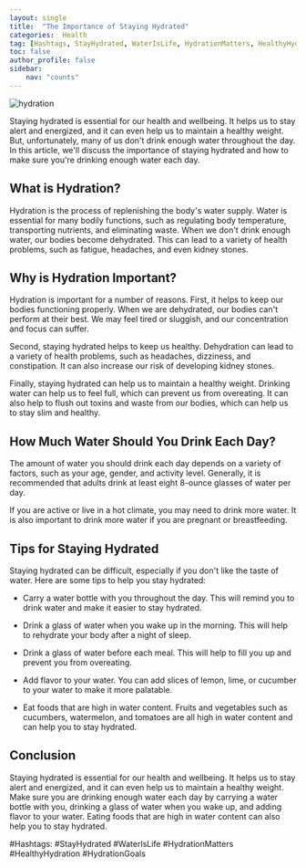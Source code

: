 ```yaml
---
layout: single
title:  "The Importance of Staying Hydrated"
categories:  Health
tag: [Hashtags, StayHydrated, WaterIsLife, HydrationMatters, HealthyHydration, HydrationGoals, ]
toc: false
author_profile: false
sidebar:
    nav: "counts"
---
```

    
![hydration](https://images.unsplash.com/photo-1543125909-d7e2d8f1e7a5?ixlib=rb-1.2.1&ixid=eyJhcHBfaWQiOjEyMDd9&auto=format&fit=crop&w=1050&q=80)

Staying hydrated is essential for our health and wellbeing. It helps us to stay alert and energized, and it can even help us to maintain a healthy weight. But, unfortunately, many of us don't drink enough water throughout the day. In this article, we'll discuss the importance of staying hydrated and how to make sure you're drinking enough water each day. 

## What is Hydration? 

Hydration is the process of replenishing the body's water supply. Water is essential for many bodily functions, such as regulating body temperature, transporting nutrients, and eliminating waste. When we don't drink enough water, our bodies become dehydrated. This can lead to a variety of health problems, such as fatigue, headaches, and even kidney stones. 

## Why is Hydration Important? 

Hydration is important for a number of reasons. First, it helps to keep our bodies functioning properly. When we are dehydrated, our bodies can't perform at their best. We may feel tired or sluggish, and our concentration and focus can suffer. 

Second, staying hydrated helps to keep us healthy. Dehydration can lead to a variety of health problems, such as headaches, dizziness, and constipation. It can also increase our risk of developing kidney stones. 

Finally, staying hydrated can help us to maintain a healthy weight. Drinking water can help us to feel full, which can prevent us from overeating. It can also help to flush out toxins and waste from our bodies, which can help us to stay slim and healthy. 

## How Much Water Should You Drink Each Day? 

The amount of water you should drink each day depends on a variety of factors, such as your age, gender, and activity level. Generally, it is recommended that adults drink at least eight 8-ounce glasses of water per day. 

If you are active or live in a hot climate, you may need to drink more water. It is also important to drink more water if you are pregnant or breastfeeding. 

## Tips for Staying Hydrated 

Staying hydrated can be difficult, especially if you don't like the taste of water. Here are some tips to help you stay hydrated: 

- Carry a water bottle with you throughout the day. This will remind you to drink water and make it easier to stay hydrated. 

- Drink a glass of water when you wake up in the morning. This will help to rehydrate your body after a night of sleep. 

- Drink a glass of water before each meal. This will help to fill you up and prevent you from overeating. 

- Add flavor to your water. You can add slices of lemon, lime, or cucumber to your water to make it more palatable. 

- Eat foods that are high in water content. Fruits and vegetables such as cucumbers, watermelon, and tomatoes are all high in water content and can help you to stay hydrated. 

## Conclusion 

Staying hydrated is essential for our health and wellbeing. It helps us to stay alert and energized, and it can even help us to maintain a healthy weight. Make sure you are drinking enough water each day by carrying a water bottle with you, drinking a glass of water when you wake up, and adding flavor to your water. Eating foods that are high in water content can also help you to stay hydrated. 

#Hashtags: 
#StayHydrated #WaterIsLife #HydrationMatters #HealthyHydration #HydrationGoals